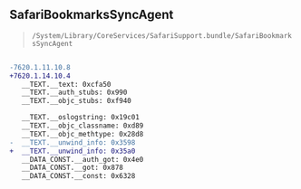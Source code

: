 ## SafariBookmarksSyncAgent

> `/System/Library/CoreServices/SafariSupport.bundle/SafariBookmarksSyncAgent`

```diff

-7620.1.11.10.8
+7620.1.14.10.4
   __TEXT.__text: 0xcfa50
   __TEXT.__auth_stubs: 0x990
   __TEXT.__objc_stubs: 0xf940

   __TEXT.__oslogstring: 0x19c01
   __TEXT.__objc_classname: 0xd89
   __TEXT.__objc_methtype: 0x28d8
-  __TEXT.__unwind_info: 0x3598
+  __TEXT.__unwind_info: 0x35a0
   __DATA_CONST.__auth_got: 0x4e0
   __DATA_CONST.__got: 0x878
   __DATA_CONST.__const: 0x6328

```
